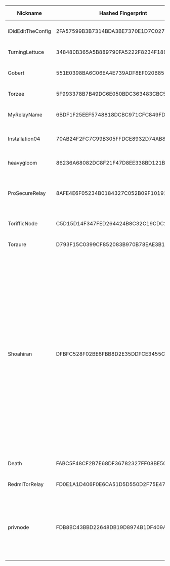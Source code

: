 | Nickname |  Hashed Fingerprint	| Or Addresses | Contact | Running | Flags | Last Seen | First Seen | Last Restarted | Advertised Bandwidth | Platform | Version | Version Status | Recommended Version | Verified hostnames | Exit policy |
|---|---|---|---|---|---|---|---|---|---|---|---|---|---|---|---|
|iDidEditTheConfig | 2FA57599B3B7314BDA3BE7370E1D7C027CD078C4 | ["77.109.124.192:9002","[2a02:578:859d:700:8b44:5716:382d:a7da]:9002"] | www.rubdos.be/about 0x1213DC10 <check-my AT website dot COM> | true | Running, Valid | 2025-09-09 19:00:00 | 2025-09-09 09:00:00 | 2025-09-09 10:25:20 | 0 | Tor 0.4.8.17 on Linux | 0.4.8.17 | recommended | true | N/A | ["reject *:*"]|
|TurningLettuce | 348480B365A5B889790FA5222F8234F18BF7E5F6 | ["94.213.76.215:443"] | Charming Lettuce <tor.5ltyb@passmail.com> | true | Running, V2Dir, Valid | 2025-09-09 19:00:00 | 2025-09-09 10:00:00 | 2025-09-09 12:23:58 | 0 | Tor 0.4.8.10 on Linux | 0.4.8.10 | recommended | true | ["94-213-76-215.cable.dynamic.v4.ziggo.nl"] | ["reject *:*"]|
|Gobert | 551E0398BA6C06EA4E739ADF8EF020B857624A93 | ["212.187.142.42:9001"] | N/A | true | Running, V2Dir, Valid | 2025-09-09 19:00:00 | 2025-09-09 16:00:00 | 2025-09-09 14:35:35 | 166912 | Tor 0.4.8.16 on Linux | 0.4.8.16 | recommended | true | N/A | ["reject *:*"]|
|Torzee | 5F993378B7B49DC6E050BDC363483CBC5A63B657 | ["185.132.53.80:9001"] | Torzee <torzeee1@gmail.com> | true | Running, V2Dir, Valid | 2025-09-09 19:00:00 | 2025-09-09 12:00:00 | 2025-09-09 11:45:25 | 0 | Tor 0.4.8.10 on Linux | 0.4.8.10 | recommended | true | N/A | ["reject *:*"]|
|MyRelayName | 6BDF1F25EEF5748818DCBC971CFC849FD5268CD6 | ["203.206.78.240:9001"] | N/A | false | Running, V2Dir, Valid | 2025-09-09 11:00:00 | 2025-09-09 11:00:00 | 2025-09-09 09:36:56 | 0 | Tor 0.4.8.10 on Linux | 0.4.8.10 | recommended | true | ["203-206-78-240.tpgi.com.au"] | ["reject *:*"]|
|Installation04 | 70AB24F2FC7C99B305FFDCE8932D74AB8BA5A826 | ["50.29.165.229:9001"] | N/A | true | Running, V2Dir, Valid | 2025-09-09 19:00:00 | 2025-09-09 15:00:00 | 2025-09-09 14:00:47 | 0 | Tor 0.4.8.17 on FreeBSD | 0.4.8.17 | recommended | true | N/A | ["reject *:*"]|
|heavygloom | 86236A68082DC8F21F47D8EE338BD121BB0CC353 | ["159.65.163.170:9001"] | perseforwork@gmail.com | true | Running, V2Dir, Valid | 2025-09-09 19:00:00 | 2025-09-09 04:00:00 | 2025-09-09 06:50:30 | 0 | Tor 0.4.8.17 on Linux | 0.4.8.17 | recommended | true | N/A | ["reject *:*"]|
|ProSecureRelay | 8AFE4E6F05234B0184327C052B09F10191EAFAF3 | ["79.192.145.241:30003","[2003:df:6f19:cc05::dead]:30003"] | providedlan@arcor.de | true | Running, V2Dir, Valid | 2025-09-09 19:00:00 | 2025-09-09 16:00:00 | 2025-09-09 15:06:23 | 0 | Tor 0.4.8.17 on Windows 8 [or later] | 0.4.8.17 | recommended | true | ["p4fc091f1.dip0.t-ipconnect.de"] | ["reject *:*"]|
|TorifficNode | C5D15D14F347FED264424B8C32C19CDC23220B9A | ["210.1.222.22:9001"] | torrelay@mervin.net.au | true | Running, V2Dir, Valid | 2025-09-09 19:00:00 | 2025-09-09 09:00:00 | 2025-09-09 06:21:08 | 0 | Tor 0.4.8.17 on Linux | 0.4.8.17 | recommended | true | ["mail.mervin.net.au"] | ["reject *:*"]|
|Toraure | D793F15C0399CF852083B970B78EAE3B163DC064 | ["45.66.111.215:4444","[2a09:6840:215::1:215]:4444"] | tech.aurore (A) lists.crans.org | true | Running, V2Dir, Valid | 2025-09-09 19:00:00 | 2025-09-09 17:00:00 | 2025-09-09 16:51:28 | 0 | Tor 0.4.8.16 on Linux | 0.4.8.16 | recommended | true | N/A | ["reject *:*"]|
|Shoahiran | DFBFC528F02BE6FBB8D2E35DDFCE3455C7E0315C | ["46.165.193.207:9001"] | N/A | true | Exit, Running, V2Dir, Valid | 2025-09-09 19:00:00 | 2025-09-09 14:00:00 | 2025-09-09 13:31:47 | 0 | Tor 0.4.8.17 on Linux | 0.4.8.17 | recommended | true | N/A | ["reject 0.0.0.0/8:*","reject 169.254.0.0/16:*","reject 127.0.0.0/8:*","reject 192.168.0.0/16:*","reject 10.0.0.0/8:*","reject 172.16.0.0/12:*","reject 46.165.193.207:*","reject 194.42.196.35:*","accept *:20-23","accept *:80","accept *:110","accept *:143","accept *:220","accept *:443","accept *:873","accept *:989-990","accept *:991","accept *:992","accept *:993","accept *:995","accept *:1194","accept *:5222-5223","accept *:6379","accept *:8000","accept *:8002","accept *:8008","accept *:8080","accept *:8081","accept *:8088","accept *:8880","accept *:8888","reject *:*"]|
|Death | FABC5F48CF2B7E68DF36782327FF08BE5056C891 | ["15.204.199.12:47474"] | nobody | true | Running, Valid | 2025-09-09 19:00:00 | 2025-09-09 16:00:00 | 2025-09-09 15:20:03 | 0 | Tor 0.4.8.16 on Linux | 0.4.8.16 | recommended | true | ["vps-6a70299e.vps.ovh.us"] | ["reject *:*"]|
|RedmiTorRelay | FD0E1A1D406F0E6CA51D5D550D2F75E4736E675A | ["77.131.29.69:9001"] | gabriellebrousse185@gmail.com | false | Running, V2Dir, Valid | 2025-09-09 00:00:00 | 2025-09-09 00:00:00 | 2025-09-08 23:15:48 | 168960 | Tor 0.4.8.17 on Linux | 0.4.8.17 | recommended | true | ["69.29.131.77.rev.sfr.net"] | ["reject *:*"]|
|privnode | FDB8BC43BBD22648DB19D8974B1DF409A7BF0ED2 | ["46.183.217.240:9001"] | email:JesLuvUs[]disroot.org uplinkbw:1000 os:Ubuntu/24.04 tls:OpenSSL aesni:y autoupdate:y confmgmt:ansible dnslocation:local | true | Exit, Running, V2Dir, Valid | 2025-09-09 19:00:00 | 2025-09-09 13:00:00 | 2025-09-09 12:37:33 | 0 | Tor 0.4.8.17 on Linux | 0.4.8.17 | recommended | true | N/A | ["reject 0.0.0.0/8:*","reject 169.254.0.0/16:*","reject 127.0.0.0/8:*","reject 192.168.0.0/16:*","reject 10.0.0.0/8:*","reject 172.16.0.0/12:*","reject 46.183.217.240:*","accept *:80","accept *:443","accept *:8080","reject *:*"]|
